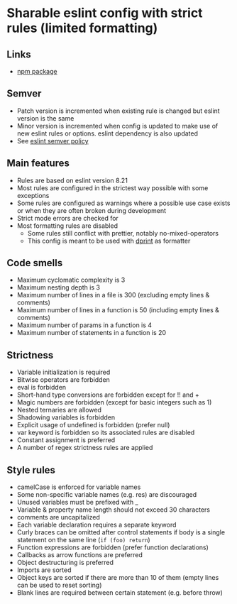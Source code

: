 # Sharable eslint config with strict rules (limited formatting)

## Links

- [npm package](https://www.npmjs.com/package/@disceomnes/eslint-config-base)

## Semver

- Patch version is incremented when existing rule is changed but eslint version is the same
- Minor version is incremented when config is updated to make use of new eslint rules or options. eslint dependency is also updated
- See [eslint semver policy](https://github.com/eslint/eslint#semantic-versioning-policy)

## Main features

- Rules are based on eslint version 8.21
- Most rules are configured in the strictest way possible with some exceptions
- Some rules are configured as warnings where a possible use case exists or when they are often broken during development
- Strict mode errors are checked for
- Most formatting rules are disabled
  - Some rules still conflict with prettier, notably no-mixed-operators
  - This config is meant to be used with [dprint](https://dprint.dev/) as formatter

## Code smells

- Maximum cyclomatic complexity is 3
- Maximum nesting depth is 3
- Maximum number of lines in a file is 300 (excluding empty lines & comments)
- Maximum number of lines in a function is 50 (including empty lines & comments)
- Maximum number of params in a function is 4
- Maximum number of statements in a function is 20

## Strictness

- Variable initialization is required
- Bitwise operators are forbidden
- eval is forbidden
- Short-hand type conversions are forbidden except for !! and +
- Magic numbers are forbidden (except for basic integers such as 1)
- Nested ternaries are allowed
- Shadowing variables is forbidden
- Explicit usage of undefined is forbidden (prefer null)
- var keyword is forbidden so its associated rules are disabled
- Constant assignment is preferred
- A number of regex strictness rules are applied

## Style rules

- camelCase is enforced for variable names
- Some non-specific variable names (e.g. res) are discouraged
- Unused variables must be prefixed with _
- Variable & property name length should not exceed 30 characters
- comments are uncapitalized
- Each variable declaration requires a separate keyword
- Curly braces can be omitted after control statements if body is a single statement on the same line (`if (foo) return`)
- Function expressions are forbidden (prefer function declarations)
- Callbacks as arrow functions are preferred
- Object destructuring is preferred
- Imports are sorted
- Object keys are sorted if there are more than 10 of them (empty lines can be used to reset sorting)
- Blank lines are required between certain statement (e.g. before throw)
